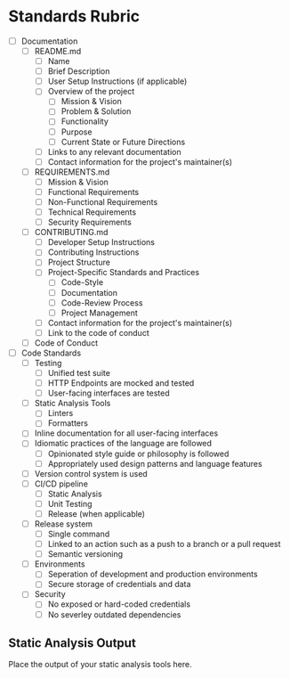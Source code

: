 # Standards Rubric

- [ ] Documentation
  - [ ] README.md
    - [ ] Name
    - [ ] Brief Description
    - [ ] User Setup Instructions (if applicable)
    - [ ] Overview of the project
      - [ ] Mission & Vision
      - [ ] Problem & Solution
      - [ ] Functionality
      - [ ] Purpose
      - [ ] Current State or Future Directions
    - [ ] Links to any relevant documentation
    - [ ] Contact information for the project's maintainer(s)
  - [ ] REQUIREMENTS.md
    - [ ] Mission & Vision
    - [ ] Functional Requirements
    - [ ] Non-Functional Requirements
    - [ ] Technical Requirements
    - [ ] Security Requirements
  - [ ] CONTRIBUTING.md
    - [ ] Developer Setup Instructions
    - [ ] Contributing Instructions
    - [ ] Project Structure
    - [ ] Project-Specific Standards and Practices
      - [ ] Code-Style
      - [ ] Documentation
      - [ ] Code-Review Process
      - [ ] Project Management
    - [ ] Contact information for the project's maintainer(s)
    - [ ] Link to the code of conduct
  - [ ] Code of Conduct
- [ ] Code Standards
  - [ ] Testing
    - [ ] Unified test suite
    - [ ] HTTP Endpoints are mocked and tested
    - [ ] User-facing interfaces are tested
  - [ ] Static Analysis Tools
    - [ ] Linters
    - [ ] Formatters
  - [ ] Inline documentation for all user-facing interfaces
  - [ ] Idiomatic practices of the language are followed
    - [ ] Opinionated style guide or philosophy is followed
    - [ ] Appropriately used design patterns and language features
  - [ ] Version control system is used
  - [ ] CI/CD pipeline
    - [ ] Static Analysis
    - [ ] Unit Testing
    - [ ] Release (when applicable)
  - [ ] Release system
    - [ ] Single command
    - [ ] Linked to an action such as a push to a branch or a pull request
    - [ ] Semantic versioning
  - [ ] Environments
    - [ ] Seperation of development and production environments
    - [ ] Secure storage of credentials and data
  - [ ] Security
    - [ ] No exposed or hard-coded credentials
    - [ ] No severley outdated dependencies

## Static Analysis Output

Place the output of your static analysis tools here.
